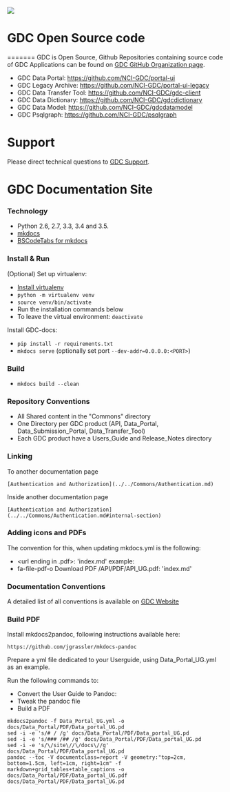 ![](https://gdc.cancer.gov/sites/all/themes/gdc_bootstrap/logo.png)

# GDC Open Source code

=======
GDC is Open Source, Github Repositories containing source code of GDC Applications can be found on [GDC GitHub Organization page](https://github.com/NCI-GDC/).

- GDC Data Portal: https://github.com/NCI-GDC/portal-ui
- GDC Legacy Archive: https://github.com/NCI-GDC/portal-ui-legacy
- GDC Data Transfer Tool: https://github.com/NCI-GDC/gdc-client
- GDC Data Dictionary: https://github.com/NCI-GDC/gdcdictionary
- GDC Data Model: https://github.com/NCI-GDC/gdcdatamodel
- GDC Psqlgraph: https://github.com/NCI-GDC/psqlgraph 

# Support

Please direct technical questions to [GDC Support](https://gdc.cancer.gov/support).

# GDC Documentation Site

### Technology

 - Python 2.6, 2.7, 3.3, 3.4 and 3.5.
 - [mkdocs](http://www.mkdocs.org/)
 - [BSCodeTabs for mkdocs](https://github.com/mikecules/MarkdownBSCodeTabs#for-use-in-mkdocs)

### Install & Run

(Optional) Set up virtualenv:

- [Install virtualenv](https://packaging.python.org/guides/installing-using-pip-and-virtual-environments/)
- `python -m virtualenv venv`
- `source venv/bin/activate`
- Run the installation commands below
- To leave the virtual environment: `deactivate`

Install GDC-docs:

 - `pip install -r requirements.txt`
 - `mkdocs serve` (optionally set port `--dev-addr=0.0.0.0:<PORT>`)

### Build

 - `mkdocs build --clean`

### Repository Conventions

- All Shared content in the "Commons" directory
- One Directory per GDC product (API, Data_Portal, Data_Submission_Portal, Data_Transfer_Tool)
- Each GDC product have a Users_Guide and Release_Notes directory

### Linking

To another documentation page
```
[Authentication and Authorization](../../Commons/Authentication.md)
```

Inside another documentation page

```
[Authentication and Authorization](../../Commons/Authentication.md#internal-section)
```

### Adding icons and PDFs
The convention for this, when updating mkdocs.yml is the following:
- <font-awesome-icon> <content> <url ending in .pdf>: 'index.md'
example:
- fa-file-pdf-o Download PDF /API/PDF/API_UG.pdf: 'index.md'

### Documentation Conventions

A detailed list of all conventions is available on [GDC Website](https://gdc.cancer.gov/conventions-page)


### Build PDF

Install mkdocs2pandoc, following instructions available here:
```
https://github.com/jgrassler/mkdocs-pandoc
```

Prepare a yml file dedicated to your Userguide, using Data_Portal_UG.yml as an example.

Run the following commands to:
* Convert the User Guide to Pandoc:
* Tweak the pandoc file
* Build a PDF

```
mkdocs2pandoc -f Data_Portal_UG.yml -o docs/Data_Portal/PDF/Data_portal_UG.pd
sed -i -e 's/# / /g' docs/Data_Portal/PDF/Data_portal_UG.pd
sed -i -e 's/### /## /g' docs/Data_Portal/PDF/Data_portal_UG.pd
sed -i -e 's/\/site\//\/docs\//g' docs/Data_Portal/PDF/Data_portal_UG.pd
pandoc --toc -V documentclass=report -V geometry:"top=2cm, bottom=1.5cm, left=1cm, right=1cm" -f markdown+grid_tables+table_captions -o docs/Data_Portal/PDF/Data_portal_UG.pdf docs/Data_Portal/PDF/Data_portal_UG.pd
```

